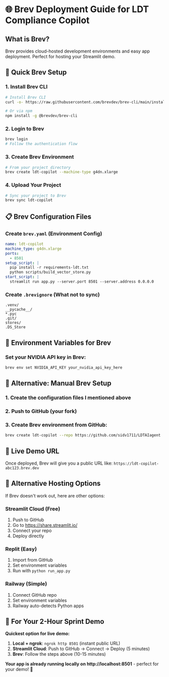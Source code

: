# 🌐 Brev Deployment Guide for LDT Compliance Copilot

## What is Brev?
Brev provides cloud-hosted development environments and easy app deployment. Perfect for hosting your Streamlit demo.

## 🚀 Quick Brev Setup

### 1. Install Brev CLI
```bash
# Install Brev CLI
curl -o- https://raw.githubusercontent.com/brevdev/brev-cli/main/install.sh | bash

# Or via npm
npm install -g @brevdev/brev-cli
```

### 2. Login to Brev
```bash
brev login
# Follow the authentication flow
```

### 3. Create Brev Environment
```bash
# From your project directory
brev create ldt-copilot --machine-type g4dn.xlarge
```

### 4. Upload Your Project
```bash
# Sync your project to Brev
brev sync ldt-copilot
```

## 📋 Brev Configuration Files

### Create `brev.yaml` (Environment Config)
```yaml
name: ldt-copilot
machine_type: g4dn.xlarge
ports:
  - 8501
setup_script: |
  pip install -r requirements-ldt.txt
  python scripts/build_vector_store.py
start_script: |
  streamlit run app.py --server.port 8501 --server.address 0.0.0.0
```

### Create `.brevignore` (What not to sync)
```
.venv/
__pycache__/
*.pyc
.git/
stores/
.DS_Store
```

## 🔧 Environment Variables for Brev

### Set your NVIDIA API key in Brev:
```bash
brev env set NVIDIA_API_KEY your_nvidia_api_key_here
```

## 📝 Alternative: Manual Brev Setup

### 1. Create the configuration files I mentioned above
### 2. Push to GitHub (your fork)
### 3. Create Brev environment from GitHub:

```bash
brev create ldt-copilot --repo https://github.com/sidv1711/LDTAIagent
```

## 🌟 Live Demo URL

Once deployed, Brev will give you a public URL like:
`https://ldt-copilot-abc123.brev.dev`

## 🔗 Alternative Hosting Options

If Brev doesn't work out, here are other options:

### Streamlit Cloud (Free)
1. Push to GitHub
2. Go to https://share.streamlit.io/
3. Connect your repo
4. Deploy directly

### Replit (Easy)
1. Import from GitHub
2. Set environment variables
3. Run with `python run_app.py`

### Railway (Simple)
1. Connect GitHub repo
2. Set environment variables
3. Railway auto-detects Python apps

## 🎯 For Your 2-Hour Sprint Demo

**Quickest option for live demo:**
1. **Local + ngrok**: `ngrok http 8501` (instant public URL)
2. **Streamlit Cloud**: Push to GitHub → Connect → Deploy (5 minutes)
3. **Brev**: Follow the steps above (10-15 minutes)

**Your app is already running locally on http://localhost:8501** - perfect for your demo! 🚀